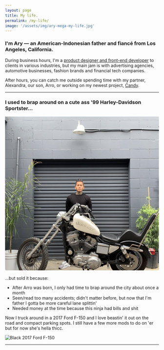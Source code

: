```yaml
---
layout: page
title: My life.
permalink: /my-life/
image: '/assets/img/ary-mega-my-life.jpg'
---
```


### I'm Ary &mdash; an American-Indonesian father and fianc&eacute; from Los Angeles, California.

During business hours, I'm a [product designer and front-end developer][url-my-work] to clients in various industries, but my main jam is with advertising agencies, automotive businesses, fashion brands and financial tech companies.

After hours, you can catch me outside spending time with my partner, Alexandra, our son, Arro, or working on my newest project, [Candy](https://candymotor.co).

***

### I used to brap around on a cute ass '99 Harley-Davidson Sportster...

![1999 Harley-Davidson Sportster 883](/assets/img/ary-mega-harley-davidson-sportster.jpg)

...but sold it because:

* After Arro was born, I only had time to brap around the city about once a month
* Seen/read too many accidents; didn't matter before, but now that I'm father I gotta be more careful lane splittin'
* Needed money at the time because this ninja had bills and shit

Now I truck around in a 2017 Ford F-150 and I love beastin' it out on the road and compact parking spots. I still have a few more mods to do on 'er but for now she's hella thicc.

![Black 2017 Ford F-150](https://preview.redd.it/6pn8knxqq1541.jpg?width=960&crop=smart&auto=webp&s=7f5e35d821927f6dc5f3b793b23564a7389153eb)

***

[url-my-work]: /my-work